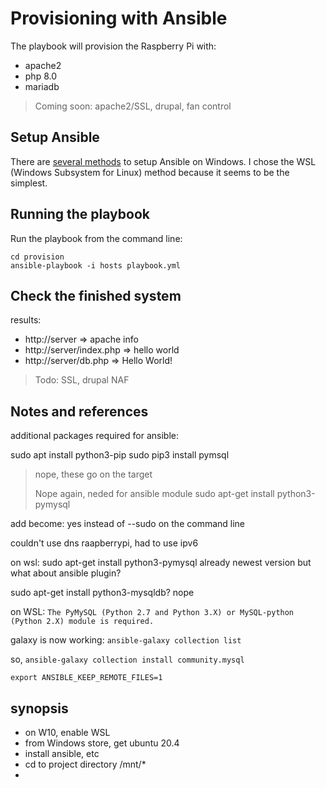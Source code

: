 # Provisioning with Ansible
The playbook will provision the Raspberry Pi with:
- apache2
- php 8.0
- mariadb

> Coming soon: apache2/SSL, drupal, fan control

## Setup Ansible
There are [several methods](https://phoenixnap.com/kb/install-ansible-on-windows) to setup Ansible on Windows.
I chose the WSL (Windows Subsystem for Linux) method because it seems to be the simplest.

## Running the playbook
Run the playbook from the command line:
```shell
cd provision
ansible-playbook -i hosts playbook.yml
```

## Check the finished system
results:
- http://server => apache info
- http://server/index.php => hello world
- http://server/db.php => Hello World!

> Todo: SSL, drupal NAF

## Notes and references
additional packages required for ansible:


sudo apt install python3-pip
sudo pip3 install pymsql

> nope, these go on the target
> 
> Nope again, neded for ansible module
> sudo apt-get install python3-pymysql

add become: yes instead of --sudo on the command line

couldn't use dns raapberrypi, had to use ipv6

on wsl:
sudo apt-get install python3-pymysql
already newest version
but what about ansible plugin?

sudo apt-get install python3-mysqldb?
nope

on WSL:
``The PyMySQL (Python 2.7 and Python 3.X) or MySQL-python (Python 2.X) module is required.``

galaxy is now working:
``ansible-galaxy collection list``

so,
``ansible-galaxy collection install community.mysql``

``export ANSIBLE_KEEP_REMOTE_FILES=1``

## synopsis
- on W10, enable WSL
- from Windows store, get ubuntu 20.4
- install ansible, etc
- cd to project directory /mnt/*
- 


